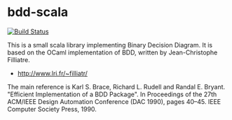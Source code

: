 bdd-scala
=========
[![Build Status](https://travis-ci.org/zhihan/bdd-scala.svg?branch=master)](https://travis-ci.org/zhihan/bdd-scala)

This is a small scala library implementing Binary Decision Diagram. It is based on
the OCaml implementation of BDD, written by Jean-Christophe Filliatre.
 - http://www.lri.fr/~filliatr/

The main reference is
 Karl S. Brace, Richard L. Rudell and Randal E. Bryant. "Efficient Implementation of a BDD Package".
 In Proceedings of the 27th ACM/IEEE Design Automation Conference (DAC 1990), pages 40–45. IEEE Computer Society Press, 1990.
